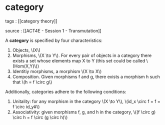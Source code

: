 # category

tags
: [[category theory]]

source
: [[ACT4E - Session 1 - Transmutation]]

A **category** is specified by four characteristics:

1.  Objects, \\(X\\)
2.  Morphisms, \\(X \to Y\\). For every pair of objects in a category there exists a set whose elements map X to Y (this set could be called \\(Hom(X,Y)\\))
3.  Identitiy morphisms, a morphism \\(X \to X\\)
4.  Composition. Given morphisms f and g, there exists a morphism h such that \\(h = f \circ g\\)

Additionally, categories adhere to the following conditions:

1.  Unitality: for any morphism in the category \\(X \to Y\\), \\(id\_x \circ f = f = f \circ id\_y#\\)
2.  Associativity: given morphisms f, g, and h in the category, \\((f \circ g) \circ h = f \circ (g \circ h)\\)
